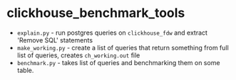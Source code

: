 # clickhouse_benchmark_tools

* `explain.py` - run postgres queries on `clickhouse_fdw` and extract 'Remove SQL' statements
* `make_working.py` - create a list of queries that return something from full list of queries, creates `ch_working.out` file
* `benchmark.py` - takes list of queries and benchmarking them on some table.

